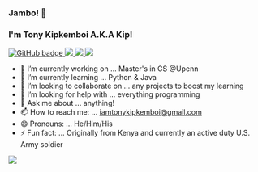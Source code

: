 ### Jambo! 👋 


### I'm Tony Kipkemboi A.K.A Kip! 


<p align="left">
  <a href="https://github.com/tonykipkemboi?tab=followers">
    <img src="https://img.shields.io/github/followers/tonykipkemboi?label=followers&logo=GitHub&style=for-the-badge" alt="GitHub badge"/>
  </a>
  <a href="http://twitter.com/Tonykip92">
    <img src="https://img.shields.io/twitter/follow/Tonykip92?label=Twitter&logo=twitter&style=for-the-badge"/>
  </a>
  <a href="http://linkedin.com/in/tonykipkemboi">
    <img src="https://img.shields.io/badge/LinkedIn-tonykipkemboi-blue?logo=Linkedin&logoColor=blue&labelColor=black"/>
  </a>
  <a href="https://mail.google.com/mail">
    <img src="https://img.shields.io/badge/Gmail-iamtonykipkemboi%40gmail.com-red?logo=Gmail&logoColor=Red&labelColor=black"/>
  </a>
</p>



- 🔭 I’m currently working on ... Master's in CS @Upenn 
- 🌱 I’m currently learning ... Python & Java
- 👯 I’m looking to collaborate on ... any projects to boost my learning
- 🤔 I’m looking for help with ... everything programming
- 💬 Ask me about ... anything!
- 📫 How to reach me: ... iamtonykipkemboi@gmail.com
- 😄 Pronouns: ... He/Him/His
- ⚡ Fun fact: ... Originally from Kenya and currently an active duty U.S. Army soldier



<img src="https://github-readme-stats.vercel.app/api?username=tonykipkemboi&&show_icons=true&title_color=3498DB&icon_color=2ECC71&text_color=ffffff&bg_color=191919">



